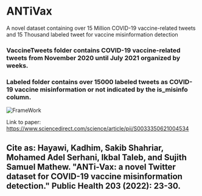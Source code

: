 # ANTiVax
A novel dataset containing over 15 Million COVID-19 vaccine-related tweets and 15 Thousand labeled tweet for vaccine misinformation detection

### VaccineTweets folder contains COVID-19 vaccine-related tweets from November 2020 until July 2021 organized by weeks.

### Labeled folder contains over 15000 labeled tweets as COVID-19 vaccine misinformation or not indicated by the is_misinfo column. 

![FrameWork](https://user-images.githubusercontent.com/47560178/127502306-4a9a0889-dc22-403e-957e-50f6a7978781.png)

Link to paper: https://www.sciencedirect.com/science/article/pii/S0033350621004534

## Cite as: Hayawi, Kadhim, Sakib Shahriar, Mohamed Adel Serhani, Ikbal Taleb, and Sujith Samuel Mathew. "ANTi-Vax: a novel Twitter dataset for COVID-19 vaccine misinformation detection." Public Health 203 (2022): 23-30.

